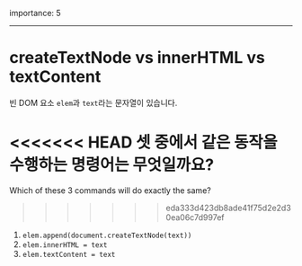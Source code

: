 importance: 5

---

# createTextNode vs innerHTML vs textContent

빈 DOM 요소 `elem`과 `text`라는 문자열이 있습니다.

<<<<<<< HEAD
셋 중에서 같은 동작을 수행하는 명령어는 무엇일까요?
=======
Which of these 3 commands will do exactly the same?
>>>>>>> eda333d423db8ade41f75d2e2d30ea06c7d997ef

1. `elem.append(document.createTextNode(text))`
2. `elem.innerHTML = text`
3. `elem.textContent = text`

